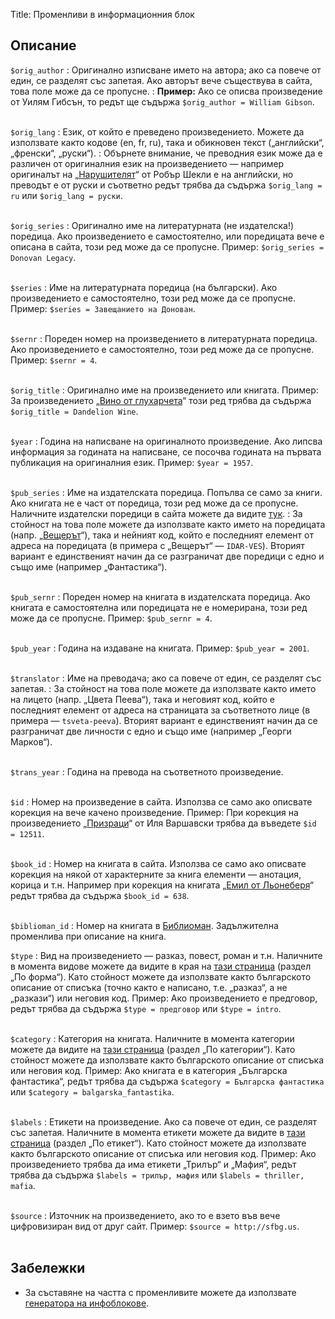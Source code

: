 Title: Променливи в информационния блок

## Описание

`$orig_author`
:   Оригинално изписване името на автора; ако са повече от един, се разделят със запетая. Ако авторът вече съществува в сайта, това поле може да се пропусне.
:   **Пример:** Ако се описва произведение от Уилям Гибсън, то редът ще съдържа `$orig_author = William Gibson`.
<br/><br/>

`$orig_lang`
:   Език, от който е преведено произведението. Можете да използвате както кодове (en, fr, ru), така и обикновен текст („английски“, „френски“, „руски“).
:   Обърнете внимание, че преводния език може да е различен от оригиналния език на произведението — например оригиналът на „[Нарушителят](/text/5433)“ от Робър Шекли е на английски, но преводът е от руски и съответно редът трябва да съдържа `$orig_lang = ru` или `$orig_lang = руски`.
<br/><br/>

`$orig_series`
:   Оригинално име на литературната (не издателска!) поредица. Ако произведението е самостоятелно, или поредицата вече е описана в сайта, този ред може да се пропусне. Пример: `$orig_series = Donovan Legacy`.
<br/><br/>

`$series`
:   Име на литературната поредица (на български). Ако произведението е самостоятелно, този ред може да се пропусне. Пример: `$series = Завещанието на Донован`.
<br/><br/>

`$sernr`
:   Пореден номер на произведението в литературната поредица. Ако произведението е самостоятелно, този ред може да се пропусне. Пример: `$sernr = 4`.
<br/><br/>

`$orig_title`
:   Оригинално име на произведението или книгата. Пример: За произведението „[Вино от глухарчета](/text/4068)“ този ред трябва да съдържа `$orig_title = Dandelion Wine`.
<br/><br/>

`$year`
:   Година на написване на оригиналното произведение. Ако липсва информация за годината на написване, се посочва годината на първата публикация на оригиналния език. Пример: `$year = 1957`.
<br/><br/>

`$pub_series`
:   Име на издателската поредица. Попълва се само за книги. Ако книгата не е част от поредица, този ред може да се пропусне. Наличните издателски поредици в сайта можете да видите [тук](/sequences).
:   За стойност на това поле можете да използвате както името на поредицата (напр. „[Вещерът](/sequence/IDAR-VES)“), така и нейният код, който е последният елемент от адреса на поредицата (в примера с „Вещерът“ — `IDAR-VES`). Вторият вариант е единственият начин да се разграничат две поредици с едно и също име (например „Фантастика“).
<br/><br/>

`$pub_sernr`
:   Пореден номер на книгата в издателската поредица. Ако книгата е самостоятелна или поредицата не е номерирана, този ред може да се пропусне. Пример: `$pub_sernr = 4`.
<br/><br/>

`$pub_year`
:   Година на издаване на книгата. Пример: `$pub_year = 2001`.
<br/><br/>

`$translator`
:   Име на преводача; ако са повече от един, се разделят със запетая.
:   За стойност на това поле можете да използвате както името на лицето (напр. „Цвета Пеева“), така и неговият код, който е последният елемент от адреса на страницата за съответното лице (в примера — `tsveta-peeva`). Вторият вариант е единственият начин да се разграничат две личности с едно и също име (например „Георги Марков“).
<br/><br/>

`$trans_year`
:   Година на превода на съответното произведение.
<br/><br/>

`$id`
:   Номер на произведение в сайта. Използва се само ако описвате корекция на вече качено произведение. Пример: При корекция на произведението „[Призраци](/text/12511)“ от Иля Варшавски трябва да въведете `$id = 12511`.
<br/><br/>

`$book_id`
:   Номер на книгата в сайта. Използва се само ако описвате корекция на някой от характерните за книга елементи — анотация, корица и т.н. Например при корекция на книгата „[Емил от Льонеберя](638)“ редът трябва да съдържа `$book_id = 638`.
<br/><br/>

`$biblioman_id`
:   Номер на книгата в [Библиоман](https://biblioman.chitanka.info/). Задължителна променлива при описание на книга.

`$type`
:   Вид на произведението — разказ, повест, роман и т.н. Наличните в момента видове можете да видите в края на [тази страница](/texts) (раздел „По форма“). Като стойност можете да използвате както българското описание от списъка (точно както е написано, т.е. „разказ“, а не „разкази“) или неговия код. Пример: Ако произведението е предговор, редът трябва да съдържа `$type = предговор` или `$type = intro`.
<br/><br/>

`$category`
:   Категория на книгата. Наличните в момента категории можете да видите на [тази страница](/books) (раздел „По категории“). Като стойност можете да използвате както българското описание от списъка или неговия код. Пример: Ако книгата е в категория „Българска фантастика“, редът трябва да съдържа `$category = Българска фантастика` или `$category = balgarska_fantastika`.
<br/><br/>

`$labels`
:   Етикети на произведение. Ако са повече от един, се разделят със запетая. Наличните в момента етикети можете да видите в [тази страница](/texts) (раздел „По етикет“). Като стойност можете да използвате както българското описание от списъка или неговия код. Пример: Ако произведението трябва да има етикети „Трилър“ и „Мафия“, редът трябва да съдържа `$labels = трилър, мафия` или `$labels = thriller, mafia`.
<br/><br/>

`$source`
:   Източник на произведението, ако то е взето във вече цифровизиран вид от друг сайт. Пример: `$source = http://sfbg.us`.
<br/><br/>

## Забележки

* За съставяне на частта с променливите можете да използвате [генератора на инфоблокове](http://tools.chitanka.info/infogen/).
